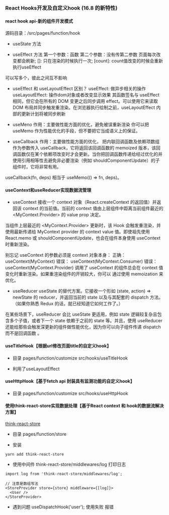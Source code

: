 ### React Hooks开发及自定义hook (16.8 的新特性)

#### react hook api-新的组件开发模式
源码目录：/src/pages/function/hook

- useState 方法


- useEffect 方法
第一个参数：函数
第二个参数：没有传第二参数 页面每次改变都会刷新; []: 只在渲染的时候执行一次; [count]: count值改变的时候会重新执行useEffect

可以写多个，彼此之间互不影响

- useEffect 和 useLayoutEffect 区别？
useEffect: 做异步相关的操作
useLayoutEffect: 操作dom对象或者改变显示效果
其函数签名与 useEffect 相同，但它会在所有的 DOM 变更之后同步调用 effect。可以使用它来读取 DOM 布局并同步触发重渲染。在浏览器执行绘制之前，useLayoutEffect 内部的更新计划将被同步刷新

- useMeno
作用：主要做性能方面的优化，避免被误重新渲染
你可以把 useMemo 作为性能优化的手段，但不要把它当成语义上的保证。

- useCallback
作用：主要做性能方面的优化，
把内联回调函数及依赖项数组作为参数传入 useCallback，它将返回该回调函数的 memoized 版本，该回调函数仅在某个依赖项改变时才会更新。当你把回调函数传递给经过优化的并使用引用相等性去避免非必要渲染（例如 shouldComponentUpdate）的子组件时，它将非常有用。

useCallback(fn, deps) 相当于 useMemo(() => fn, deps)。

#### useContext和useReducer实现数据流管理
- useContext
接收一个 context 对象（React.createContext 的返回值）并返回该 context 的当前值。当前的 context 值由上层组件中距离当前组件最近的 <MyContext.Provider> 的 value prop 决定。

当组件上层最近的 <MyContext.Provider> 更新时，该 Hook 会触发重渲染，并使用最新传递给 MyContext provider 的 context value 值。即使祖先使用 React.memo 或 shouldComponentUpdate，也会在组件本身使用 useContext 时重新渲染。

别忘记 useContext 的参数必须是 context 对象本身：
正确： useContext(MyContext)
错误： useContext(MyContext.Consumer)
错误： useContext(MyContext.Provider)
调用了 useContext 的组件总会在 context 值变化时重新渲染。如果重渲染组件的开销较大，你可以 通过使用 memoization 来优化。

- useReducer
useState 的替代方案。它接收一个形如 (state, action) => newState 的 reducer，并返回当前的 state 以及与其配套的 dispatch 方法。（如果你熟悉 Redux 的话，就已经知道它如何工作了。）

在某些场景下，useReducer 会比 useState 更适用，例如 state 逻辑较复杂且包含多个子值，或者下一个 state 依赖于之前的 state 等。并且，使用 useReducer 还能给那些会触发深更新的组件做性能优化，因为你可以向子组件传递 dispatch 而不是回调函数 。

#### useTitleHook【根据url修改页面title的自定义hook】

- 目录
pages/function/customize
src/hooks/useTitleHook

- 利用了useLayoutEffect

#### useHttpHook【基于fetch api 封装具有监测功能的自定义hook】
- 目录
pages/function/customize
src/hooks/useHttpHook

#### 使用think-react-store实现数据处理【基于React context 和 hook的数据流解决方案】
[think-react-store](https://cpagejs.github.io/think-react-store/)

- 目录
pages/function/store

- 安装
```
yarn add think-react-store
```

- 使用中间件 think-react-store/middlewares/log 打印日志
```
import log from 'think-react-store/middlewares/log';

// 注意是数组写法
<StoreProvider store={store} middleware={[log]}>
  <User />
</StoreProvider>
```

- 遇到问题
useDispatchHook('user'); 使用失败 报错
